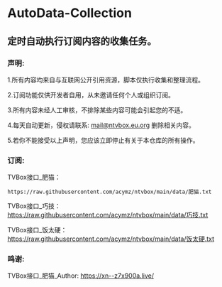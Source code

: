 # AutoData-Collection
## 定时自动执行订阅内容的收集任务。
### 声明:

1.所有内容均来自与互联网公开引用资源，脚本仅执行收集和整理流程。

2.订阅功能仅供开发者自用，从未邀请任何个人或组织订阅。

3.所有内容未经人工审核，不排除某些内容可能会引起您的不适。

4.每天自动更新，侵权请联系: mail@ntvbox.eu.org 删除相关内容。

5.若你不能接受以上声明，您应该立即停止有关于本仓库的所有操作。

### 订阅:

TVBox接口_肥猫：
```
https://raw.githubusercontent.com/acymz/ntvbox/main/data/肥猫.txt
```

TVBox接口_巧技：https://raw.githubusercontent.com/acymz/ntvbox/main/data/巧技.txt

TVBox接口_饭太硬：https://raw.githubusercontent.com/acymz/ntvbox/main/data/饭太硬.txt

### 鸣谢:

TVBox接口_肥猫_Author: https://xn--z7x900a.live/

